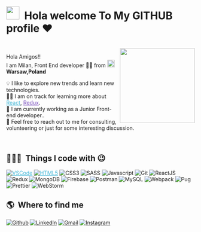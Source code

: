 # <img src="https://cdn.jsdelivr.net/gh/Th3Wall/assets-cdn/PersonalGithubReadme/HandGreet.gif" width="35px" />&nbsp;<b> Hola welcome To My GITHUB profile ♥</b>
<br >

<img align="right" src="https://i.pinimg.com/originals/cd/d9/76/cdd97628928661edc4902fa9d97342c5.jpg" width="200"/>
<p aligh="left">
  <p>Hola Amigos!!</br>
  I am Milan, Front End developer 👨‍💻 from <img src="https://encrypted-tbn0.gstatic.com/images?q=tbn:ANd9GcRIPyoH8ngTx9ptUbUFkZhZ5Ueo-YzXwpXg1A&usqp=CAU" width="20px"/><b>Warsaw,Poland</b></p>

  💡&nbsp;I like to explore new trends and learn new technologies.\
  🏃‍♂️&nbsp;I am on track for learning more about <a style="color:#45b8d8" href="https://reactjs.org/" target="_blank"><u>React</u></a>, <a style="color:#764ABC" href="https://redux.js.org/" target="_blank"><u>Redux</u></a>.\
  🚧&nbsp;I am currently working as a Junior Front-end developer.</a>.\
  💬&nbsp;Feel free to reach out to me for consulting, volunteering or just for some interesting discussion.
</p>
<br>

<h2> 👨🏻‍💻 &nbsp;Things I code with 😉</h2>
<p>
 <a style="color:#45b8d8" href="https://code.visualstudio.com/" target="_blank">
 <img alt="VSCode" src="https://img.shields.io/badge/-Visual_Studio_Code-0078D4?style=flat-square&logo=visual%20studio%20code&logoColor=white" /></a>

<a style="color:#45b8d8" href="https://www.tutorialspoint.com/html5/index.htm" target="_blank">
  <img alt="HTML5" src="https://img.shields.io/badge/-HTML5-E34F26?style=flat-square&logo=html5&logoColor=white" /></a>


  <img alt="CSS3" src="https://img.shields.io/badge/-CSS3-1572B6?style=flat-square&logo=visual%20studio%20code&logoColor=white" />
    <img alt="SASS" src="https://img.shields.io/badge/-SASS-fdf8fd?style=flat-square&logo=SASS&logoColor=db6bd1" />
  <img alt="Javascript" src="https://img.shields.io/badge/-JavaScript-F7DF1E?style=flat-square&logo=javascript&logoColor=black" />
  <img alt="Git" src="https://img.shields.io/badge/-Git-F05032?style=flat-square&logo=git&logoColor=white" />
  <img alt="ReactJS" src="https://img.shields.io/badge/-ReactJS-45b8d8?style=flat-square&logo=react&logoColor=white" />
  <img alt="Redux" src="https://img.shields.io/badge/-Redux-764ABC?style=flat-square&logo=redux&logoColor=white" />
  <img alt="MongoDB" src="https://img.shields.io/badge/-MongoDB-white?style=flat-square&logo=mongodb&logoColor=darkgreen" />
  <img alt="Firebase" src="https://img.shields.io/badge/-Firebase-ffca28?style=flat-square&logo=firebase&logoColor=white" />
  <img alt="Postman" src="https://img.shields.io/badge/-Postman-FF6C37?style=flat-square&logo=postman&logoColor=white" />
  <img alt="MySQL" src="https://img.shields.io/badge/-MySQL-white?style=flat-square&logo=mysql&logoColor=darkgreen" />
  <img alt="Webpack" src="https://img.shields.io/badge/-Webpack-8DD6F9?style=flat-square&logo=webpack&logoColor=white" />
  <img alt="Pug" src="https://img.shields.io/badge/-Pug-A86454?style=flat-square&logo=pug&logoColor=white" />
  <img alt="Prettier" src="https://img.shields.io/badge/-Prettier-F7B93E?style=flat-square&logo=prettier&logoColor=white" />
  <img alt="WebStorm" src="https://img.shields.io/badge/-WebStorm-000000?style=flat-square&logo=webstorm&logoColor=white" />
</p>

<h2 >🌎 &nbsp;Where to find me</h2>
<p>
  <a href="https://github.com/Milan-960/Milan-960.git" target="_blank"><img alt="Github" src="https://img.shields.io/badge/-GitHub-%2312100E.svg?&style=for-the-badge&logo=Github&logoColor=white" /></a>
  <a href="https://www.linkedin.com/in/milan-sachani-9090" target="_blank"><img alt="LinkedIn" src="https://img.shields.io/badge/-Linkedin-%230077B5.svg?&style=for-the-badge&logo=linkedin&logoColor=white" /></a>
  <a href="mailto:milan.sachani.ms@.com" target="_blank"><img alt="Gmail" src="https://img.shields.io/badge/-Gmail-white?style=for-the-badge&logo=gmail&logoColor=#BB001B" /></a>
  <a href="https://www.instagram.com/milan_00269/" target="_blank"><img alt="Instagram" src="https://img.shields.io/badge/-Instagram-bc2a8d?style=for-the-badge&logo=instagram&logoColor=white" /></a>
</p>


